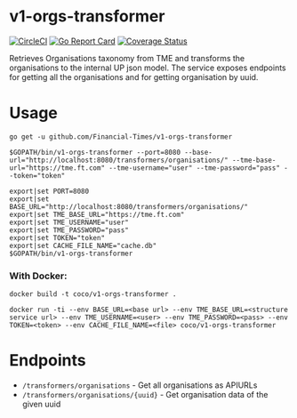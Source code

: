# v1-orgs-transformer

[![CircleCI](https://circleci.com/gh/Financial-Times/v1-orgs-transformer.svg?style=svg)](https://circleci.com/gh/Financial-Times/v1-orgs-transformer) [![Go Report Card](https://goreportcard.com/badge/github.com/Financial-Times/v1-orgs-transformer)](https://goreportcard.com/report/github.com/Financial-Times/v1-orgs-transformer) [![Coverage Status](https://coveralls.io/repos/github/Financial-Times/v1-orgs-transformer/badge.svg?branch=master)](https://coveralls.io/github/Financial-Times/v1-orgs-transformer?branch=master)

Retrieves Organisations taxonomy from TME and transforms the organisations to the internal UP json model.
The service exposes endpoints for getting all the organisations and for getting organisation by uuid.

# Usage
`go get -u github.com/Financial-Times/v1-orgs-transformer`

`$GOPATH/bin/v1-orgs-transformer --port=8080 --base-url="http://localhost:8080/transformers/organisations/" --tme-base-url="https://tme.ft.com" --tme-username="user" --tme-password="pass" --token="token"`

```
export|set PORT=8080
export|set BASE_URL="http://localhost:8080/transformers/organisations/"
export|set TME_BASE_URL="https://tme.ft.com"
export|set TME_USERNAME="user"
export|set TME_PASSWORD="pass"
export|set TOKEN="token"
export|set CACHE_FILE_NAME="cache.db"
$GOPATH/bin/v1-orgs-transformer
```

### With Docker:

`docker build -t coco/v1-orgs-transformer .`

`docker run -ti --env BASE_URL=<base url> --env TME_BASE_URL=<structure service url> --env TME_USERNAME=<user> --env TME_PASSWORD=<pass> --env TOKEN=<token> --env CACHE_FILE_NAME=<file> coco/v1-orgs-transformer`

# Endpoints

* `/transformers/organisations` - Get all organisations as APIURLs
* `/transformers/organisations/{uuid}` - Get organisation data of the given uuid